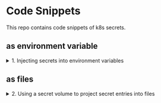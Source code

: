 # Code Snippets

This repo contains code snippets of k8s secrets.

## as environment variable
<details><summary>1. Injecting secrets into environment variables</summary>
  <p>
    
  ```
  apiVersion: v1
  kind: Pod
  metadata:
    name: <pod-name>
  spec:
    containers:
    - image: <image-name>
      name: <container-name>
      env:
      - name: VARIABLE
        valueFrom:
          secretKeyRef:
            name: <secret-name>
            key: <key name>
  ...
  ```
  </p>
</details>
    
## as files
<details><summary>2. Using a secret volume to project secret entries into files</summary>
  <p>
    
  ```
  apiVersion: v1
  kind: Pod
  metadata:
    name: <pod-name>
  spec:
    containers:
    - image: <image-name>
      name: <container-name>
      volumeMounts:
      - name: <vol-name>
        mountPath: </path/to/dir>
        readOnly: true
    volumes:
    - name: <vol-name>
      secret:
        secretName: <secret-name>
        items:
        - key: <key-name>
          path: </path/to/file>
          mode: 0600 (optional)
  ...
  ```
  </p>
</details>
